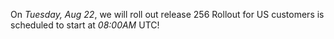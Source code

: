 On *Tuesday, Aug 22*, we will roll out release 256
Rollout for US customers is scheduled to start at *08:00AM* UTC!

